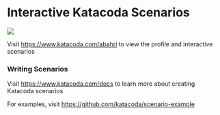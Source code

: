 # Interactive Katacoda Scenarios

[![](http://shields.katacoda.com/katacoda/abahri/count.svg)](https://www.katacoda.com/abahri "Get your profile on Katacoda.com")

Visit https://www.katacoda.com/abahri to view the profile and interactive scenarios

### Writing Scenarios
Visit https://www.katacoda.com/docs to learn more about creating Katacoda scenarios

For examples, visit https://github.com/katacoda/scenario-example
